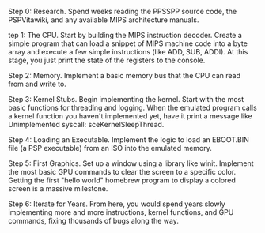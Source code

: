 Step 0: Research. Spend weeks reading the PPSSPP source code, the PSPVitawiki, and any available MIPS architecture manuals.

tep 1: The CPU. Start by building the MIPS instruction decoder. Create a simple program that can load a snippet of MIPS machine code into a byte array and execute a few simple instructions (like ADD, SUB, ADDI). At this 
stage, you just print the state of the registers to the console.

Step 2: Memory. Implement a basic memory bus that the CPU can read from and write to.

Step 3: Kernel Stubs. Begin implementing the kernel. Start with the most basic functions for threading and logging. When the emulated program calls a kernel function you haven't implemented yet, have it print a message like Unimplemented syscall: sceKernelSleepThread.

Step 4: Loading an Executable. Implement the logic to load an EBOOT.BIN file (a PSP executable) from an ISO into the emulated memory.

Step 5: First Graphics. Set up a window using a library like winit. Implement the most basic GPU commands to clear the screen to a specific color. Getting the first "hello world" homebrew program to display a colored screen is a massive milestone.

Step 6: Iterate for Years. From here, you would spend years slowly implementing more and more instructions, kernel functions, and GPU commands, fixing thousands of bugs along the way.
